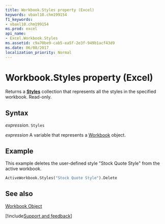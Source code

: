 ```yaml
---
title: Workbook.Styles property (Excel)
keywords: vbaxl10.chm199154
f1_keywords:
- vbaxl10.chm199154
ms.prod: excel
api_name:
- Excel.Workbook.Styles
ms.assetid: c9a70be9-cab5-ea5f-2e3f-949b1acf43d9
ms.date: 06/08/2017
localization_priority: Normal
---
```



# Workbook.Styles property (Excel)

Returns a  **[Styles](Excel.Styles.md)** collection that represents all the styles in the specified workbook. Read-only.


## Syntax

_expression_. `Styles`

_expression_ A variable that represents a [Workbook](./Excel.Workbook.md) object.


## Example

This example deletes the user-defined style "Stock Quote Style" from the active workbook.


```vb
ActiveWorkbook.Styles("Stock Quote Style").Delete
```


## See also


[Workbook Object](Excel.Workbook.md)

[!include[Support and feedback](~/includes/feedback-boilerplate.md)]